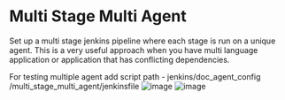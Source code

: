 # Multi Stage Multi Agent
Set up a multi stage jenkins pipeline where each stage is run on a unique agent. This is a very useful approach when you have multi language application or application that has conflicting dependencies.


For testing multiple agent add script path - jenkins/doc_agent_config /multi_stage_multi_agent/jenkinsfile
![image](https://github.com/sinhakajal/Dev-ops/assets/50231099/d449a1e1-df0a-43ff-bdea-1c9ec3569475)
![image](https://github.com/sinhakajal/Dev-ops/assets/50231099/bf2a3f7d-202f-4cc0-aadf-ec2ecf35a316)
